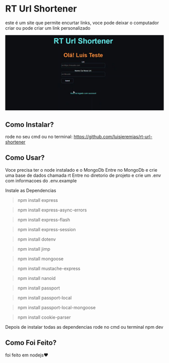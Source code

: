 # RT Url Shortener

este é um site que permite encurtar links, 
voce pode deixar o computador criar ou pode criar um link personalizado

![Img](https://github.com/luisjeremias/rt-url-shortener/blob/master/img.JPG?raw=true)


## Como Instalar?

rode no seu cmd ou no terminal:
https://github.com/luisjeremias/rt-url-shortener

## Como Usar?

Voce precisa ter o node instalado e o MongoDb
Entre no MongoDb e crie uma base de dados chamada rt
Entre no diretorio de projeto e crie um .env com informacoes do .env.example


Instale as Dependencias

>npm install express

>npm install express-async-errors

>npm install express-flash

>npm install express-session

>npm install dotenv

>npm install jimp

>npm install mongoose

>npm install mustache-express

>npm install nanoid

>npm install passport

>npm install passport-local

>npm install passport-local-mongoose

>npm install cookie-parser


Depois de instalar todas as dependencias rode no cmd ou terminal npm dev



## Como Foi Feito?

foi feito em nodejs❤